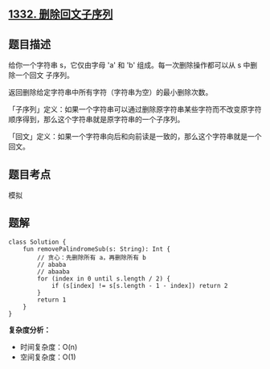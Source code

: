 ## [1332. 删除回文子序列](https://leetcode.cn/problems/remove-palindromic-subsequences/description/)

## 题目描述

给你一个字符串 s，它仅由字母 'a' 和 'b' 组成。每一次删除操作都可以从 s 中删除一个回文 子序列。

返回删除给定字符串中所有字符（字符串为空）的最小删除次数。

「子序列」定义：如果一个字符串可以通过删除原字符串某些字符而不改变原字符顺序得到，那么这个字符串就是原字符串的一个子序列。

「回文」定义：如果一个字符串向后和向前读是一致的，那么这个字符串就是一个回文。

## 题目考点

模拟

## 题解
 
```
class Solution {
    fun removePalindromeSub(s: String): Int {
        // 贪心：先删除所有 a，再删除所有 b
        // ababa
        // abaaba
        for (index in 0 until s.length / 2) {
            if (s[index] != s[s.length - 1 - index]) return 2
        }
        return 1
    }
}
```

**复杂度分析：**

- 时间复杂度：O(n)
- 空间复杂度：O(1) 
